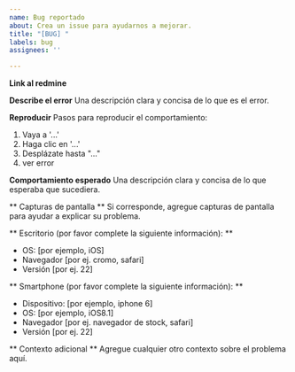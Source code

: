 ```yaml
---
name: Bug reportado
about: Crea un issue para ayudarnos a mejorar.
title: "[BUG] "
labels: bug
assignees: ''

---
```


**Link al redmine**

**Describe el error**
Una descripción clara y concisa de lo que es el error.

**Reproducir**
Pasos para reproducir el comportamiento:
1. Vaya a '...'
2. Haga clic en '...'
3. Desplázate hasta "..."
4. ver error

**Comportamiento esperado**
Una descripción clara y concisa de lo que esperaba que sucediera.

** Capturas de pantalla **
Si corresponde, agregue capturas de pantalla para ayudar a explicar su problema.

** Escritorio (por favor complete la siguiente información): **
 - OS: [por ejemplo, iOS]
 - Navegador [por ej. cromo, safari]
 - Versión [por ej. 22]

** Smartphone (por favor complete la siguiente información): **
 - Dispositivo: [por ejemplo, iphone 6]
 - OS: [por ejemplo, iOS8.1]
 - Navegador [por ej. navegador de stock, safari]
 - Versión [por ej. 22]

** Contexto adicional **
Agregue cualquier otro contexto sobre el problema aquí.
